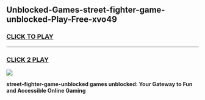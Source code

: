 
## Unblocked-Games-street-fighter-game-unblocked-Play-Free-xvo49
<h3>
<a href="https://premium76.site?title=street-fighter-game-unblocked&ref=10A">CLICK TO PLAY</a></h3>
<hr>

<h3>
<a href="https://premium76.site?title=street-fighter-game-unblocked&ref=10A">CLICK 2 PLAY</a>
  
</h3>

<a href="https://premium76.site?title=street-fighter-game-unblocked&ref=10A"><img src="https://clearcache.store/games.png"></a>


**street-fighter-game-unblocked games unblocked: Your Gateway to Fun and Accessible Online Gaming**
